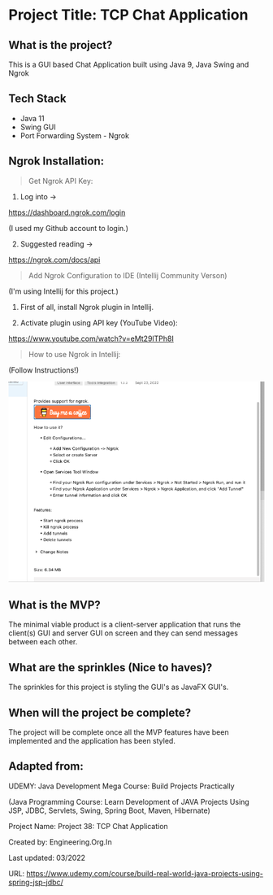 # Project Title: TCP Chat Application


## What is the project?

This is a GUI based Chat Application built using Java 9, Java Swing and Ngrok 


## Tech Stack

- Java 11
- Swing GUI
- Port Forwarding System - Ngrok
## Ngrok Installation: 

> Get Ngrok API Key:

1. Log into -> 

https://dashboard.ngrok.com/login

(I used my Github account to login.) 

2. Suggested reading -> 

https://ngrok.com/docs/api


> Add Ngrok Configuration to IDE (Intellij Community Verson)

(I'm using Intellij for this project.)

1. First of all, install Ngrok plugin in Intellij.

2. Activate plugin using API key (YouTube Video):

https://www.youtube.com/watch?v=eMt29lTPh8I


> How to use Ngrok in Intellij:

(Follow Instructions!)

![This is an image](src/demo/ngrok_screenshot.png)


## What is the MVP?

The minimal viable product is a client-server application that runs the client(s) GUI and server GUI on screen and they can send messages between each other.


## What are the sprinkles (Nice to haves)?

The sprinkles for this project is styling the GUI's as JavaFX GUI's.


## When will the project be complete?

The project will be complete once all the MVP features have been implemented and the application has been styled.


## Adapted from:

UDEMY: Java Development Mega Course: Build Projects Practically

(Java Programming Course: Learn Development of JAVA Projects Using JSP, JDBC, Servlets, Swing, Spring Boot, Maven, Hibernate)

Project Name: Project 38: TCP Chat Application

Created by: Engineering.Org.In

Last updated: 03/2022

URL: https://www.udemy.com/course/build-real-world-java-projects-using-spring-jsp-jdbc/
